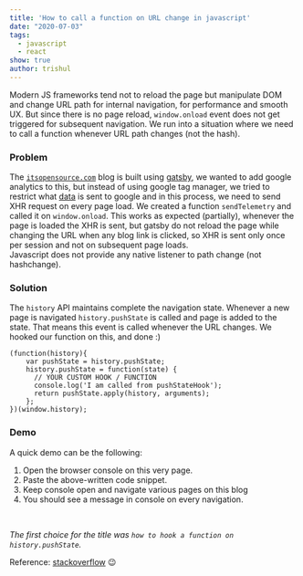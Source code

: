 ```yaml
---
title: 'How to call a function on URL change in javascript'
date: "2020-07-03"
tags:
  - javascript
  - react
show: true
author: trishul
---
```


Modern JS frameworks tend not to reload the page but manipulate DOM and change URL path for internal navigation, for performance and smooth UX. But since there is no page reload, `window.onload` event does not get triggered for subsequent navigation. We run into a situation where we need to call a function whenever URL path changes (not the hash).

### Problem
The [`itsopensource.com`](https://itsopensource.com/) blog is built using [gatsby](https://www.gatsbyjs.org/), we wanted to add google analytics to this, but instead of using google tag manager, we tried to restrict what [data](https://github.com/tsl143/itsopensource/blob/master/src/html.js#L32) is sent to google and in this process, we need to send XHR request on every page load. We created a function `sendTelemetry` and called it on `window.onload`. This works as expected (partially), whenever the page is loaded the XHR is sent, but gatsby do not reload the page while changing the URL when any blog link is clicked, so XHR is sent only once per session and not on subsequent page loads.  
Javascript does not provide any native listener to path change (not hashchange).

### Solution
The `history` API maintains complete the navigation state. Whenever a new page is navigated `history.pushState` is called and page is added to the state. That means this event is called whenever the URL changes. We hooked our function on this, and done :)
```
(function(history){
    var pushState = history.pushState;
    history.pushState = function(state) {
      // YOUR CUSTOM HOOK / FUNCTION
      console.log('I am called from pushStateHook');
      return pushState.apply(history, arguments);
    };
})(window.history);
```

### Demo
A quick demo can be the following:
1. Open the browser console on this very page.
2. Paste the above-written code snippet.
3. Keep console open and navigate various pages on this blog
4. You should see a message in console on every navigation.

<br>

*The first choice for the title was `how to hook a function on history.pushState`.*  

Reference: [stackoverflow](https://stackoverflow.com/questions/4570093/how-to-get-notified-about-changes-of-the-history-via-history-pushstate)  😉
